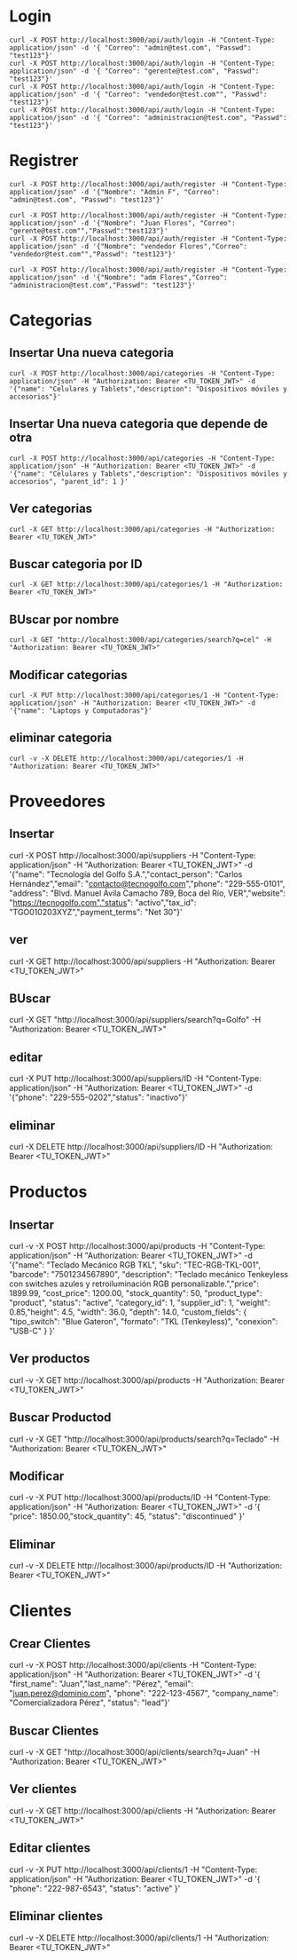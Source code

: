 # Login
    curl -X POST http://localhost:3000/api/auth/login -H "Content-Type: application/json" -d '{ "Correo": "admin@test.com", "Passwd": "test123"}'
    curl -X POST http://localhost:3000/api/auth/login -H "Content-Type: application/json" -d '{ "Correo": "gerente@test.com", "Passwd": "test123"}'
    curl -X POST http://localhost:3000/api/auth/login -H "Content-Type: application/json" -d '{ "Correo": "vendedor@test.com"", "Passwd": "test123"}'
    curl -X POST http://localhost:3000/api/auth/login -H "Content-Type: application/json" -d '{ "Correo": "administracion@test.com", "Passwd": "test123"}'

# Registrer
    curl -X POST http://localhost:3000/api/auth/register -H "Content-Type: application/json" -d '{"Nombre": "Admin F", "Correo": "admin@test.com", "Passwd": "test123"}'

    curl -X POST http://localhost:3000/api/auth/register -H "Content-Type: application/json" -d '{"Nombre": "Juan Flores", "Correo": "gerente@test.com"","Passwd":"test123"}'
    curl -X POST http://localhost:3000/api/auth/register -H "Content-Type: application/json" -d '{"Nombre": "vendedor Flores","Correo": "vendedor@test.com"","Passwd": "test123"}'

    curl -X POST http://localhost:3000/api/auth/register -H "Content-Type: application/json" -d '{"Nombre": "adm Flores","Correo": "administracion@test.com","Passwd": "test123"}'

# Categorias

 ## Insertar Una nueva categoria
    curl -X POST http://localhost:3000/api/categories -H "Content-Type: application/json" -H "Authorization: Bearer <TU_TOKEN_JWT>" -d '{"name": "Celulares y Tablets","description": "Dispositivos móviles y accesorios"}'

 ## Insertar Una nueva categoria que depende de otra
    curl -X POST http://localhost:3000/api/categories -H "Content-Type: application/json" -H "Authorization: Bearer <TU_TOKEN_JWT>" -d '{"name": "Celulares y Tablets","description": "Dispositivos móviles y accesorios", "parent_id": 1 }'

 ## Ver categorias 
    curl -X GET http://localhost:3000/api/categories -H "Authorization: Bearer <TU_TOKEN_JWT>"

 ## Buscar categoria por ID
    curl -X GET http://localhost:3000/api/categories/1 -H "Authorization: Bearer <TU_TOKEN_JWT>"

 ## BUscar por nombre
    curl -X GET "http://localhost:3000/api/categories/search?q=cel" -H "Authorization: Bearer <TU_TOKEN_JWT>"

 ## Modificar categorias
    curl -X PUT http://localhost:3000/api/categories/1 -H "Content-Type: application/json" -H "Authorization: Bearer <TU_TOKEN_JWT>" -d '{"name": "Laptops y Computadoras"}'

 ## eliminar categoria
    curl -v -X DELETE http://localhost:3000/api/categories/1 -H "Authorization: Bearer <TU_TOKEN_JWT>"


# Proveedores 

 ## Insertar 
   curl -X POST http://localhost:3000/api/suppliers -H "Content-Type: application/json" -H "Authorization: Bearer <TU_TOKEN_JWT>" -d '{"name": "Tecnología del Golfo S.A.","contact_person": "Carlos Hernández","email": "contacto@tecnogolfo.com","phone": "229-555-0101", "address": "Blvd. Manuel Ávila Camacho 789, Boca del Río, VER","website": "https://tecnogolfo.com","status": "activo","tax_id": "TGO010203XYZ","payment_terms": "Net 30"}'

 ## ver 
   curl -X GET http://localhost:3000/api/suppliers -H "Authorization: Bearer <TU_TOKEN_JWT>"

 ## BUscar 
   curl -X GET "http://localhost:3000/api/suppliers/search?q=Golfo" -H "Authorization: Bearer <TU_TOKEN_JWT>"

 ## editar 
   curl -X PUT http://localhost:3000/api/suppliers/ID -H "Content-Type: application/json" -H "Authorization: Bearer <TU_TOKEN_JWT>" -d '{"phone": "229-555-0202","status": "inactivo"}'

 ## eliminar 
   curl -X DELETE http://localhost:3000/api/suppliers/ID -H "Authorization: Bearer <TU_TOKEN_JWT>"



# Productos

 ## Insertar 
   curl -v -X POST http://localhost:3000/api/products -H "Content-Type: application/json" -H "Authorization: Bearer <TU_TOKEN_JWT>" -d '{"name": "Teclado Mecánico RGB TKL", "sku": "TEC-RGB-TKL-001", "barcode": "7501234567890", "description": "Teclado mecánico Tenkeyless con switches azules y retroiluminación RGB personalizable.","price": 1899.99, "cost_price": 1200.00, "stock_quantity": 50, "product_type": "product", "status": "active", "category_id": 1, "supplier_id": 1, "weight": 0.85,"height": 4.5, "width": 36.0, "depth": 14.0, "custom_fields": { "tipo_switch": "Blue Gateron", "formato": "TKL (Tenkeyless)", "conexion": "USB-C" } }'

 ## Ver productos 
   curl -v -X GET http://localhost:3000/api/products -H "Authorization: Bearer <TU_TOKEN_JWT>"

 ## Buscar Productod 

   curl -v -X GET "http://localhost:3000/api/products/search?q=Teclado" -H "Authorization: Bearer <TU_TOKEN_JWT>"

 ## Modificar 

   curl -v -X PUT http://localhost:3000/api/products/ID -H "Content-Type: application/json" -H "Authorization: Bearer <TU_TOKEN_JWT>" -d '{ "price": 1850.00,"stock_quantity": 45, "status": "discontinued" }'

 ## Eliminar 
   curl -v -X DELETE http://localhost:3000/api/products/ID -H "Authorization: Bearer <TU_TOKEN_JWT>"



# Clientes 

 ## Crear Clientes
  curl -v -X POST http://localhost:3000/api/clients -H "Content-Type: application/json" -H "Authorization: Bearer <TU_TOKEN_JWT>" -d '{ "first_name": "Juan","last_name": "Pérez", "email": "juan.perez@dominio.com", "phone": "222-123-4567", "company_name": "Comercializadora Pérez", "status": "lead"}'

 ## Buscar Clientes 
  
  curl -v -X GET "http://localhost:3000/api/clients/search?q=Juan" -H "Authorization: Bearer <TU_TOKEN_JWT>"

 ## Ver clientes 

  curl -v -X GET http://localhost:3000/api/clients -H "Authorization: Bearer <TU_TOKEN_JWT>"

 ## Editar clientes 
  
  curl -v -X PUT http://localhost:3000/api/clients/1 -H "Content-Type: application/json" -H "Authorization: Bearer <TU_TOKEN_JWT>" -d '{ "phone": "222-987-6543", "status": "active" }'

 ## Eliminar clientes 
   curl -v -X DELETE http://localhost:3000/api/clients/1 -H "Authorization: Bearer <TU_TOKEN_JWT>"